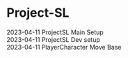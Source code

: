 # Project-SL
2023-04-11 ProjectSL Main Setup      
2023-04-11 ProjectSL Dev setup     
2023-04-11 PlayerCharacter Move Base       